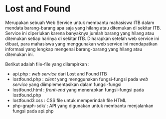 # Lost and Found

Merupakan sebuah Web Service untuk membantu mahasiswa ITB dalam mendata barang-barang apa saja yang hilang atau ditemukan di sekitar ITB. Service ini diperlukan karena banyaknya jumlah barang yang hilang atau ditemukan setiap harinya di sekitar ITB. Diharapkan setelah web service ini dibuat, para mahasiswa yang menggunakan web service ini mendapatkan informasi yang lengkap mengenai barang-barang yang hilang atau ditemukan ini.

Berikut adalah file-file yang dilampirkan :
* api.php : *web service* dari Lost and Found ITB
* lostfound.php : *client* yang menggunakan fungsi-fungsi pada *web service* yang diimplementasikan dalam fungsi-fungsi
* lostfound.html : *front-end* yang menerapkan fungsi-fungsi pada lostfound.php
* lostfound3.css : CSS file untuk memperindah file HTML
* php-graph-sdk/ : API yang digunakan untuk membantu menjalankan fungsi pada api.php